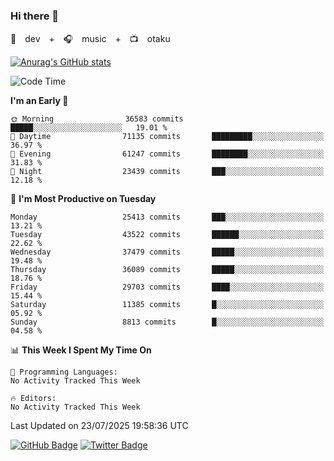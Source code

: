 ### Hi there 👋

🚀　dev　+　🎧　music　+　📺　otaku


[![Anurag's GitHub stats](https://github-readme-stats.vercel.app/api?username=koheitasaka&count_private=true&show_icons=true&theme=monokai)](https://github.com/koheitasaka/github-readme-stats)

<!--START_SECTION:waka-->
![Code Time](http://img.shields.io/badge/Code%20Time-1%2C161%20hrs%2023%20mins-blue)

**I'm an Early 🐤** 

```text
🌞 Morning                36583 commits       █████░░░░░░░░░░░░░░░░░░░░   19.01 % 
🌆 Daytime                71135 commits       █████████░░░░░░░░░░░░░░░░   36.97 % 
🌃 Evening                61247 commits       ████████░░░░░░░░░░░░░░░░░   31.83 % 
🌙 Night                  23439 commits       ███░░░░░░░░░░░░░░░░░░░░░░   12.18 % 
```
📅 **I'm Most Productive on Tuesday** 

```text
Monday                   25413 commits       ███░░░░░░░░░░░░░░░░░░░░░░   13.21 % 
Tuesday                  43522 commits       ██████░░░░░░░░░░░░░░░░░░░   22.62 % 
Wednesday                37479 commits       █████░░░░░░░░░░░░░░░░░░░░   19.48 % 
Thursday                 36089 commits       █████░░░░░░░░░░░░░░░░░░░░   18.76 % 
Friday                   29703 commits       ████░░░░░░░░░░░░░░░░░░░░░   15.44 % 
Saturday                 11385 commits       █░░░░░░░░░░░░░░░░░░░░░░░░   05.92 % 
Sunday                   8813 commits        █░░░░░░░░░░░░░░░░░░░░░░░░   04.58 % 
```


📊 **This Week I Spent My Time On** 

```text
💬 Programming Languages: 
No Activity Tracked This Week

🔥 Editors: 
No Activity Tracked This Week
```


 Last Updated on 23/07/2025 19:58:36 UTC
<!--END_SECTION:waka-->

[![GitHub Badge](https://img.shields.io/badge/GitHub-100000?style=for-the-badge&logo=github&logoColor=white)](https://github.com/koheitasaka)
[![Twitter Badge](https://img.shields.io/badge/Twitter-1DA1F2?style=for-the-badge&logo=twitter&logoColor=white)](https://twitter.com/sleep_asleep_)

